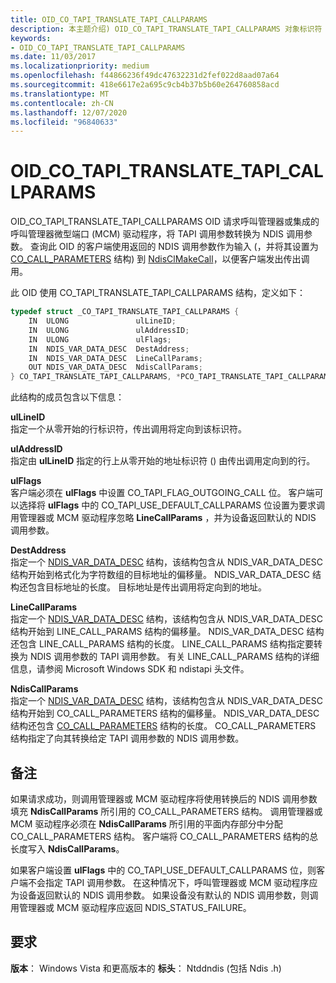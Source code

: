 ```yaml
---
title: OID_CO_TAPI_TRANSLATE_TAPI_CALLPARAMS
description: 本主题介绍) OID_CO_TAPI_TRANSLATE_TAPI_CALLPARAMS 对象标识符 (OID。
keywords:
- OID_CO_TAPI_TRANSLATE_TAPI_CALLPARAMS
ms.date: 11/03/2017
ms.localizationpriority: medium
ms.openlocfilehash: f44866236f49dc47632231d2fef022d8aad07a64
ms.sourcegitcommit: 418e6617e2a695c9cb4b37b5b60e264760858acd
ms.translationtype: MT
ms.contentlocale: zh-CN
ms.lasthandoff: 12/07/2020
ms.locfileid: "96840633"
---
```

# <a name="oid_co_tapi_translate_tapi_callparams"></a>OID_CO_TAPI_TRANSLATE_TAPI_CALLPARAMS

OID_CO_TAPI_TRANSLATE_TAPI_CALLPARAMS OID 请求呼叫管理器或集成的呼叫管理器微型端口 (MCM) 驱动程序，将 TAPI 调用参数转换为 NDIS 调用参数。 查询此 OID 的客户端使用返回的 NDIS 调用参数作为输入 (，并将其设置为 [CO_CALL_PARAMETERS](/previous-versions/windows/hardware/network/ff545384(v=vs.85)) 结构) 到 [NdisClMakeCall](/windows-hardware/drivers/ddi/ndis/nf-ndis-ndisclmakecall)，以便客户端发出传出调用。

此 OID 使用 CO_TAPI_TRANSLATE_TAPI_CALLPARAMS 结构，定义如下：

```c++
typedef struct _CO_TAPI_TRANSLATE_TAPI_CALLPARAMS {
    IN  ULONG               ulLineID;
    IN  ULONG               ulAddressID;
    IN  ULONG               ulFlags;
    IN  NDIS_VAR_DATA_DESC  DestAddress;
    IN  NDIS_VAR_DATA_DESC  LineCallParams;
    OUT NDIS_VAR_DATA_DESC  NdisCallParams;
} CO_TAPI_TRANSLATE_TAPI_CALLPARAMS, *PCO_TAPI_TRANSLATE_TAPI_CALLPARAMS;
```

此结构的成员包含以下信息：

**ulLineID**  
指定一个从零开始的行标识符，传出调用将定向到该标识符。

**ulAddressID**  
指定由 **ulLineID** 指定的行上从零开始的地址标识符 () 由传出调用定向到的行。

**ulFlags**  
客户端必须在 **ulFlags** 中设置 CO_TAPI_FLAG_OUTGOING_CALL 位。 客户端可以选择将 **ulFlags** 中的 CO_TAPI_USE_DEFAULT_CALLPARAMS 位设置为要求调用管理器或 MCM 驱动程序忽略 **LineCallParams** ，并为设备返回默认的 NDIS 调用参数。

**DestAddress**  
指定一个 [NDIS_VAR_DATA_DESC](/previous-versions/windows/hardware/network/ff559020(v=vs.85)) 结构，该结构包含从 NDIS_VAR_DATA_DESC 结构开始到格式化为字符数组的目标地址的偏移量。 NDIS_VAR_DATA_DESC 结构还包含目标地址的长度。 目标地址是传出调用将定向到的地址。

**LineCallParams**  
指定一个 [NDIS_VAR_DATA_DESC](/previous-versions/windows/hardware/network/ff559020(v=vs.85)) 结构，该结构包含从 NDIS_VAR_DATA_DESC 结构开始到 LINE_CALL_PARAMS 结构的偏移量。 NDIS_VAR_DATA_DESC 结构还包含 LINE_CALL_PARAMS 结构的长度。 LINE_CALL_PARAMS 结构指定要转换为 NDIS 调用参数的 TAPI 调用参数。 有关 LINE_CALL_PARAMS 结构的详细信息，请参阅 Microsoft Windows SDK 和 ndistapi 头文件。

**NdisCallParams**  
指定一个 [NDIS_VAR_DATA_DESC](/previous-versions/windows/hardware/network/ff559020(v=vs.85)) 结构，该结构包含从 NDIS_VAR_DATA_DESC 结构开始到 CO_CALL_PARAMETERS 结构的偏移量。 NDIS_VAR_DATA_DESC 结构还包含 [CO_CALL_PARAMETERS](/previous-versions/windows/hardware/network/ff545384(v=vs.85)) 结构的长度。 CO_CALL_PARAMETERS 结构指定了向其转换给定 TAPI 调用参数的 NDIS 调用参数。

## <a name="remarks"></a>备注

如果请求成功，则调用管理器或 MCM 驱动程序将使用转换后的 NDIS 调用参数填充 **NdisCallParams** 所引用的 CO_CALL_PARAMETERS 结构。 调用管理器或 MCM 驱动程序必须在 **NdisCallParams** 所引用的平面内存部分中分配 CO_CALL_PARAMETERS 结构。 客户端将 CO_CALL_PARAMETERS 结构的总长度写入 **NdisCallParams**。

如果客户端设置 **ulFlags** 中的 CO_TAPI_USE_DEFAULT_CALLPARAMS 位，则客户端不会指定 TAPI 调用参数。 在这种情况下，呼叫管理器或 MCM 驱动程序应为设备返回默认的 NDIS 调用参数。 如果设备没有默认的 NDIS 调用参数，则调用管理器或 MCM 驱动程序应返回 NDIS_STATUS_FAILURE。


## <a name="requirements"></a>要求

**版本**： Windows Vista 和更高版本的 **标头**： Ntddndis (包括 Ndis .h) 

